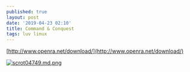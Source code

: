 ```yaml
---
published: true
layout: post
date: '2019-04-23 02:10'
title: Command & Conquest
tags: luv linux
---
```

[http://www.openra.net/download/](http://www.openra.net/download/)

[![scrot04749.md.png](https://cdn.scrot.moe/images/2019/04/23/scrot04749.md.png)](https://scrot.moe/image/aUXZz)
